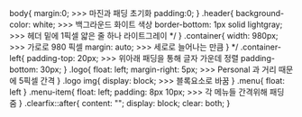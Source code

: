 body{
    margin:0;            >>> 마진과 패딩 초기화
    padding:0;
}
.header{
     background-color: white;                >>> 백그라운드 화이트 색상
    border-bottom: 1px solid lightgray;       >>> 헤더 밑에 1픽셀 얇은 줄 하나 라이트그레이 */
}
.container{
    width: 980px;               >>> 가로로 980 픽셀
    margin: auto;               >>> 세로로 늘어나는 만큼
} */
.container-left{
    padding-top: 20px;           >>> 위아래 패딩을 통해 글자 가운데 정렬
    padding-bottom: 30px;
}
.logo{
    float: left;
    margin-right: 5px;   >>> Personal 과 거리 때문에 5픽셀 간격
}
.logo img{
     display: block;    >>> 블록요소로 바꿈
 }
.menu{ 
    float: left
} 
.menu-item{
    float: left;
    padding: 8px 10px;          >>> 각 메뉴들 간격위해 패딩 줌
}
.clearfix::after{
    content: "";
    display: block;
    clear: both;
}